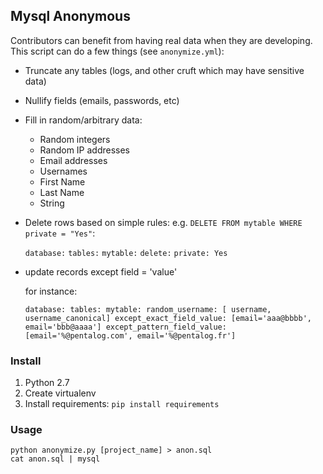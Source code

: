 ## Mysql Anonymous

Contributors can benefit from having real data when they are
developing.  This script can do a few things (see `anonymize.yml`):

* Truncate any tables (logs, and other cruft which may have sensitive data)
* Nullify fields (emails, passwords, etc)
* Fill in random/arbitrary data:
    * Random integers
    * Random IP addresses
    * Email addresses
    * Usernames
    * First Name
    * Last Name
    * String
* Delete rows based on simple rules:  e.g.
  ``DELETE FROM mytable WHERE private = "Yes"``:

   ``database:``
        ``tables:``
            ``mytable:``
                ``delete:``
                    ``private: Yes ``

* update records except field = 'value'

   for instance:

   `` database:
        tables:
            mytable:
                random_username: [ username, username_canonical]
                except_exact_field_value: [email='aaa@bbbb', email='bbb@aaaa']
                except_pattern_field_value: [email='%@pentalog.com', email='%@pentalog.fr'] ``

### Install

1. Python 2.7
2. Create virtualenv
3. Install requirements: ``pip install requirements ``


### Usage

    python anonymize.py [project_name] > anon.sql
    cat anon.sql | mysql


